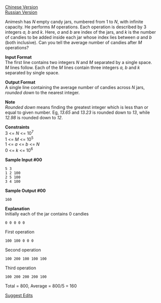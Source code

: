 <html>
<body>

<p><a href="https://hr-testcases.s3.amazonaws.com/1637/1637-chinese.md">Chinese Version</a><br>
<a href="http://hr-testcases.s3.amazonaws.com/1637/1637_rus.md">Russian Version</a><br></p>

<p>Animesh has <em>N</em> empty candy jars, numbered from 1 to <em>N</em>, with infinite capacity. He performs <em>M</em> operations. Each operation is described by 3 integers <em>a, b</em> and <em>k</em>. Here, <em>a</em> and <em>b</em> are index of the jars, and <em>k</em> is the number of candies to be added inside each jar whose index lies between <em>a</em> and <em>b</em> (both inclusive).
Can you tell the average number of candies after <em>M</em> operations?  </p>

<p><strong>Input Format</strong> <br>
The first line contains two integers <em>N</em> and <em>M</em> separated by a single space. <br>
<em>M</em> lines follow. Each of the <em>M</em> lines contain three integers <em>a, b</em> and <em>k</em> separated by single space.  </p>

<p><strong>Output Format</strong> <br>
A single line containing the average number of candies across <em>N</em> jars, <em>rounded down</em> to the nearest integer.</p>

<p><strong>Note</strong> <br>
<em>Rounded down</em> means finding the greatest integer which is less than or equal to given number. Eg, <em>13.65</em> and <em>13.23</em> is rounded down to <em>13</em>, while <em>12.98</em> is rounded down to <em>12</em>.  </p>

<p><strong>Constraints</strong> <br>
3 &lt;= <em>N</em> &lt;= 10<sup>7</sup> <br>
1 &lt;= <em>M</em> &lt;= 10<sup>5</sup> <br>
1 &lt;= <em>a</em> &lt;= <em>b</em> &lt;= <em>N</em> <br>
0 &lt;= <em>k</em> &lt;= 10<sup>6</sup>  </p>

<p><strong>Sample Input #00</strong>  </p>

<pre><code>5 3
1 2 100
2 5 100
3 4 100
</code></pre>

<p><strong>Sample Output #00</strong>  </p>

<pre><code>160
</code></pre>

<p><strong>Explanation</strong> <br>
Initially each of the jar contains 0 candies  </p>

<pre><code>0 0 0 0 0  
</code></pre>

<p>First operation  </p>

<pre><code>100 100 0 0 0  
</code></pre>

<p>Second operation  </p>

<pre><code>100 200 100 100 100  
</code></pre>

<p>Third operation  </p>

<pre><code>100 200 200 200 100  
</code></pre>

<p>Total = 800, Average = 800/5 = 160  </p>

<footer><a href="#" class="js-suggest-edits btn btn-line fade in challenge_suggestion-toggle fullscreen-hide">Suggest Edits</a></footer>

</body>
</html>